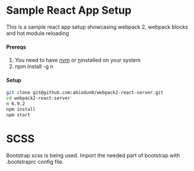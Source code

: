 # Sample React App Setup
This is a sample react app setup showcasing webpack 2, webpack blocks and hot module reloading

#### Prereqs
  1. You need to have [nvm](https://github.com/creationix/nvm) or [n](https://github.com/tj/n)installed on your system
  2. npm install -g n
#### Setup

```bash
git clone git@github.com:abiodun0/webpack2-react-server.git
cd webpack2-react-server
n 6.9.2
npm install
npm start
```
# SCSS
Bootstrap scss is being used. Import the needed part of bootstrap with .bootstraprc config file.